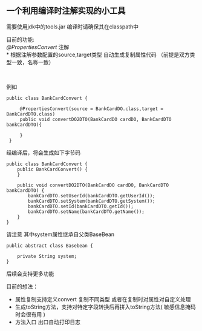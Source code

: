 
## 一个利用编译时注解实现的小工具

需要使用jdk中的tools.jar 编译时请确保其在classpath中

 目前的功能:  
    *@PropertiesConvert* 注解 <br/>
    * 根据注解参数配置的source,target类型 自动生成复制属性代码  （前提是双方类型一致，名称一致）
    
   <br/>
   
   例如
    
    
    public class BankCardConvert {
     
         @PropertiesConvert(source = BankCardDO.class,target = BankCardDTO.class)
         public void convertDO2DTO(BankCardDO cardDO, BankCardDTO bankCardDTO){
     
         }
     }
     


经编译后，将会生成如下字节码


    public class BankCardConvert {
        public BankCardConvert() {
        }

        public void convertDO2DTO(BankCardDO cardDO, BankCardDTO bankCardDTO) {
            bankCardDTO.setUserId(bankCardDTO.getUserId());
            bankCardDTO.setSystem(bankCardDTO.getSystem());
            bankCardDTO.setId(bankCardDTO.getId());
            bankCardDTO.setName(bankCardDTO.getName());
        }
    }
    

请注意 其中system属性继承自父类BaseBean

    public abstract class Basebean {

        private String system;    
    }

后续会支持更多功能 

目前的想法：
+ 属性复制支持定义convert 复制不同类型 或者在复制时对属性对自定义处理
+ 生成toString方法，支持对特定字段转换后再拼入toString方法( 敏感信息掩码时会很有用 )
+ 方法入口 出口自动打印日志 


    
    